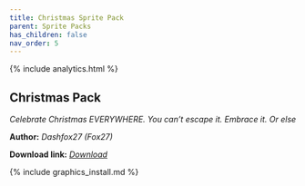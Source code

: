 ```yaml
---
title: Christmas Sprite Pack
parent: Sprite Packs
has_children: false
nav_order: 5
---
```


{% include analytics.html %}

## Christmas Pack
*Celebrate Christmas EVERYWHERE. You can’t escape it. Embrace it. Or else*

**Author:** *Dashfox27 (Fox27)*

 **Download link:** *[Download](https://drive.google.com/file/d/1h2sMv5EPnFhTJqug-89w5kir6Jlmn6tl/view?usp=sharing)*

{% include graphics_install.md %}
